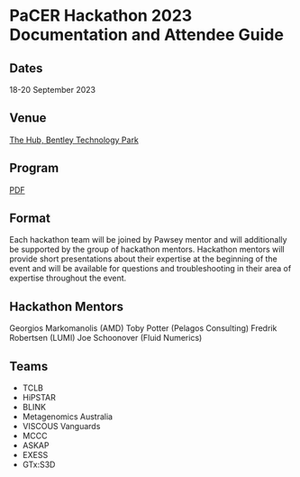 # PaCER Hackathon 2023 Documentation and Attendee Guide

## Dates
18-20 September 2023

## Venue 
[The Hub, Bentley Technology Park](https://developmentwa.com.au/projects/industrial-and-commercial/bentley-technology-park/the-hub)

## Program
[PDF](https://pawsey.org.au/wp-content/uploads/2023/08/PCon23_hackathon.pdf)

## Format 
Each hackathon team will be joined by Pawsey mentor and will additionally be supported by the group of hackathon mentors. Hackathon mentors will provide short presentations about their expertise at the beginning of the event and will be available for questions and troubleshooting in their area of expertise throughout the event.  

## Hackathon Mentors
Georgios Markomanolis (AMD)
Toby Potter (Pelagos Consulting)
Fredrik Robertsen (LUMI)
Joe Schoonover (Fluid Numerics)

## Teams
* TCLB
* HiPSTAR
* BLINK
* Metagenomics Australia
* VISCOUS Vanguards
* MCCC
* ASKAP
* EXESS
* GTx:S3D

